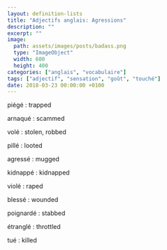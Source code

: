 ```yaml
---
layout: definition-lists
title: "Adjectifs anglais: Agressions"
description: ""
excerpt: ""
image:
  path: assets/images/posts/badass.png
  type: "ImageObject"
  width: 600
  height: 400
categories: ["anglais", "vocabulaire"]
tags: ["adjectif", "sensation", "goût", "touché"]
date: 2018-03-23 00:00:00 +0100
---
```


piégé
: trapped

arnaqué
: scammed

volé
: stolen, robbed

pillé
: looted

agressé
: mugged

kidnappé
: kidnapped

violé
: raped

blessé
: wounded

poignardé
: stabbed

étranglé
: throttled

tué
: killed
